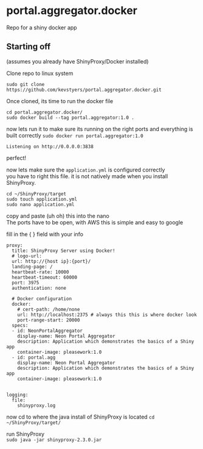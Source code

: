 # portal.aggregator.docker
Repo for a shiny docker app

## Starting off
(assumes you already have ShinyProxy/Docker installed)

Clone repo to linux system

`sudo git clone https://github.com/kevstyers/portal.aggregator.docker.git`

Once cloned, its time to run the docker file 

`cd portal.aggregator.docker/`  
`sudo docker build --tag portal.aggregator:1.0 .`

now lets run it to make sure its running on the right ports and everything is built correctly
`sudo docker run portal.aggregator:1.0`

```
Listening on http://0.0.0.0:3838
```

perfect!

now lets make sure the `application.yml` is configured correctly  
you have to right this file. it is not natively made when you install ShinyProxy.

`cd ~/ShinyProxy/target`  
`sudo touch application.yml`  
`sudo nano application.yml`  

copy and paste (uh oh) this into the nano  
The ports have to be open, with AWS this is simple and easy to google

fill in the { } field with your info

```
proxy:
  title: ShinyProxy Server using Docker!
  # logo-url: 
  url: http://{host ip}:{port}/
  landing-page: /
  heartbeat-rate: 10000
  heartbeat-timeout: 60000
  port: 3975
  authentication: none

  # Docker configuration
  docker:
    # cert-path: /home/none
    url: http://localhost:2375 # always this this is where docker look
    port-range-start: 20000
  specs:
  - id: NeonPortalAggregator
    display-name: Neon Portal Aggregator
    description: Application which demonstrates the basics of a Shiny app
    container-image: pleasework:1.0
  - id: portal.agg
    display-name: Neon Portal Aggregator
    description: Application which demonstrates the basics of a Shiny app
    container-image: pleasework:1.0


logging:
  file:
    shinyproxy.log
```



now cd to where the java install of ShinyProxy is located
`cd ~/ShinyProxy/target/`  

run ShinyProxy  
`sudo java -jar shinyproxy-2.3.0.jar`  

